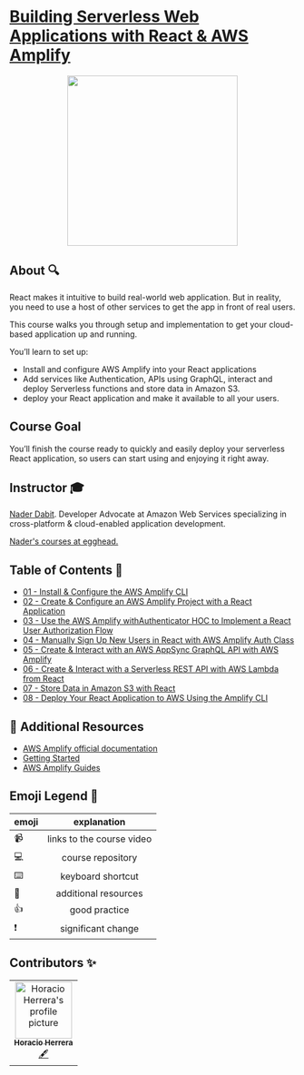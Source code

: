 # [Building Serverless Web Applications with React & AWS Amplify](https://egghead.io/courses/building-serverless-web-applications-with-react-aws-amplify)

<p align="center"><img src="https://d2eip9sf3oo6c2.cloudfront.net/series/square_covers/000/000/217/full/EGH_AmplifyAWS_React_Final.png" width="300" /></p>

## About 🔍

React makes it intuitive to build real-world web application. But in reality, you need to use a host of other services to get the app in front of real users.

This course walks you through setup and implementation to get your cloud-based application up and running.

You’ll learn to set up:

- Install and configure AWS Amplify into your React applications
- Add services like Authentication, APIs using GraphQL, interact and deploy Serverless functions and store data in Amazon S3.
- deploy your React application and make it available to all your users.

## Course Goal

You’ll finish the course ready to quickly and easily deploy your serverless React application, so users can start using and enjoying it right away.

## Instructor 🎓

[Nader Dabit](https://egghead.io/instructors/nader-dabit). Developer Advocate at Amazon Web Services specializing in cross-platform & cloud-enabled application development.

[Nader's courses at egghead.](https://egghead.io/instructors/nader-dabit)

## Table of Contents 📜

- [01 - Install & Configure the AWS Amplify CLI](notes/01-react-install-configure-the-aws-amplify-cli.md)
- [02 - Create & Configure an AWS Amplify Project with a React Application](notes/02-react-native-create-configure-an-aws-amplify-project-with-a-react-application.md)
- [03 - Use the AWS Amplify withAuthenticator HOC to Implement a React User Authorization Flow](notes/03-react-native-use-the-aws-amplify-withauthenticator-hoc-to-implement-a-react-user-authorization-flow.md)
- [04 - Manually Sign Up New Users in React with AWS Amplify Auth Class ](notes/04-react-native-manually-sign-up-new-users-in-react-with-aws-amplify-auth-class.md)
- [05 - Create & Interact with an AWS AppSync GraphQL API with AWS Amplify](notes/05-react-native-create-interact-with-an-aws-appsync-graphql-api-with-aws-amplify.md)
- [06 - Create & Interact with a Serverless REST API with AWS Lambda from React](notes/06-react-native-create-interact-with-a-serverless-rest-api-with-aws-lambda-from-react.md)
- [07 - Store Data in Amazon S3 with React ](notes/07-react-native-store-data-in-amazon-s3-with-react.md)
- [08 - Deploy Your React Application to AWS Using the Amplify CLI](notes/08-react-deploy-your-react-application-to-aws-using-the-amplify-cli.md)

## 🤔 Additional Resources

- [AWS Amplify official documentation](https://aws.amazon.com/es/amplify/)
- [Getting Started](https://aws.amazon.com/es/amplify/getting-started/)
- [AWS Amplify Guides](https://docs.amplify.aws/guides/q/platform/js)

## Emoji Legend 🧠

| emoji |        explanation        |
| ----- | :-----------------------: |
| 📹    | links to the course video |
| 💻    |     course repository     |
| ⌨️    |     keyboard shortcut     |
| 🤔    |   additional resources    |
| 👍    |       good practice       |
| ❗    |    significant change     |

## Contributors ✨

<table>
  <tr>
    <td align="center">
      <a href="https://github.com/horacioh">
        <img
          src="https://avatars3.githubusercontent.com/u/725120?v=4"
          width="100px;"
          alt="Horacio Herrera's profile picture"
        />
        <br />
        <sub><b>Horacio Herrera</b></sub>
      </a>
      <br />
      <a
        href="https://github.com/eggheadio/eggheadio-course-notes/building-serverless-web-applications-with-react-aws-amplify/notes"
        title="Content">
        🖋
      </a>
    </td>
  </tr>
</table>
